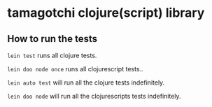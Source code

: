 # tamagotchi clojure(script) library


## How to run the tests

`lein test` runs all clojure tests.

`lein doo node once` runs all clojurescript tests..

`lein auto test` will run all the clojure tests indefinitely.

`lein doo node` will run all the clojurescripts tests indefinitely.
